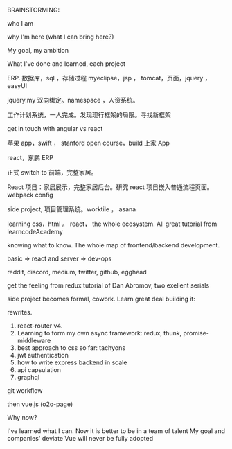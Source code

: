 BRAINSTORMING:

who I am

why I'm here (what I can bring here?)

My goal, my ambition

What I've done and learned, each project

ERP. 数据库，sql ，存储过程 myeclipse，jsp ， tomcat，页面，jquery ， easyUI

jquery.my 双向绑定。namespace ，人资系统。

工作计划系统，一人完成。发现现行框架的局限。寻找新框架

get in touch with angular vs react

苹果 app，swift ， stanford open course，build 上家 App

react，东鹏 ERP

正式 switch to 前端，完整家居。

React 项目：家居展示，完整家居后台。研究 react 项目嵌入普通流程页面。 webpack config

side project, 项目管理系统。worktile ， asana

learning css，html 。 react， the whole ecosystem. All great tutorial from
learncodeAcademy

knowing what to know. The whole map of frontend/backend development.

basic => react and server => dev-ops

reddit, discord, medium, twitter, github, egghead

get the feeling from redux tutorial of Dan Abromov, two exellent serials

side project becomes formal, cowork. Learn great deal building it:

rewrites.

1. react-router v4.
2. Learning to form my own async framework: redux, thunk, promise-middleware
3. best approach to css so far: tachyons
4. jwt authentication
5. how to write express backend in scale
6. api capsulation
7. graphql

git workflow

then vue.js (o2o-page)

Why now?

I've learned what I can. Now it is better to be in a team of talent My goal and companies'
deviate Vue will never be fully adopted
